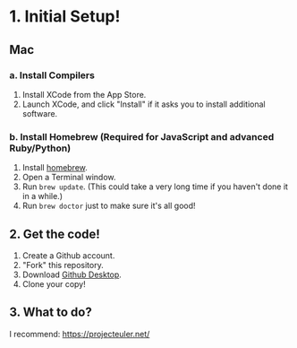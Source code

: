 # 1. Initial Setup!

## Mac

### a. Install Compilers

1. Install XCode from the App Store.
2. Launch XCode, and click "Install" if it asks you to install additional software.

### b. Install Homebrew (Required for JavaScript and advanced Ruby/Python)

1. Install [homebrew](https://brew.sh/).
2. Open a Terminal window.
3. Run `brew update`. (This could take a very long time if you haven't done it in a while.)
4. Run `brew doctor` just to make sure it's all good!

## 2. Get the code!

1. Create a Github account.
2. "Fork" this repository.
3. Download [Github Desktop](https://desktop.github.com/).
4. Clone your copy!

## 3. What to do?

I recommend: https://projecteuler.net/
